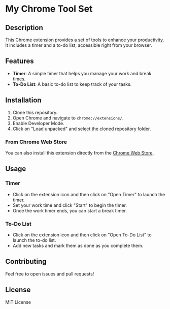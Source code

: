 # My Chrome Tool Set

## Description

This Chrome extension provides a set of tools to enhance your productivity. It includes a timer and a to-do list, accessible right from your browser.

## Features

- **Timer**: A simple timer that helps you manage your work and break times.
- **To-Do List**: A basic to-do list to keep track of your tasks.

## Installation

1. Clone this repository.
2. Open Chrome and navigate to `chrome://extensions/`.
3. Enable Developer Mode.
4. Click on "Load unpacked" and select the cloned repository folder.

### From Chrome Web Store

You can also install this extension directly from the [Chrome Web Store](https://chrome.google.com/webstore/detail/my-chrome-tool-set/ojfhpccogblegeiacmljgecdcmadecgg/related?hl=en&authuser=0).

## Usage

### Timer

- Click on the extension icon and then click on "Open Timer" to launch the timer.
- Set your work time and click "Start" to begin the timer.
- Once the work timer ends, you can start a break timer.

### To-Do List

- Click on the extension icon and then click on "Open To-Do List" to launch the to-do list.
- Add new tasks and mark them as done as you complete them.

## Contributing

Feel free to open issues and pull requests!

## License

MIT License
